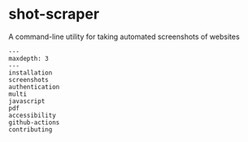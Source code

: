 # shot-scraper

A command-line utility for taking automated screenshots of websites

```{toctree}
---
maxdepth: 3
---
installation
screenshots
authentication
multi
javascript
pdf
accessibility
github-actions
contributing
```
```{include} ../README.md
```
